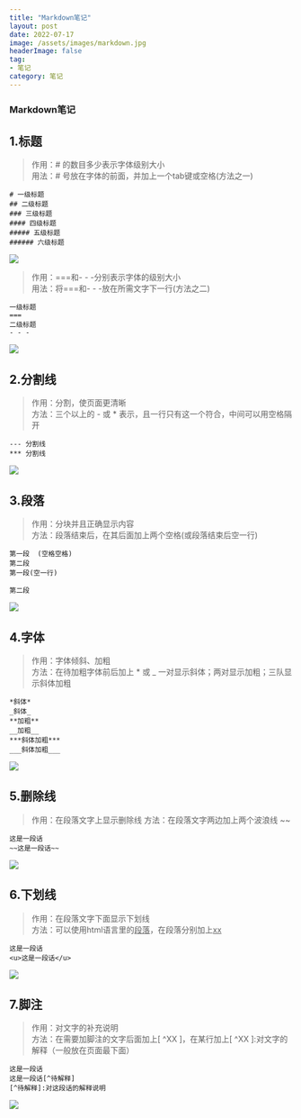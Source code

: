 ```yaml
---
title: "Markdown笔记"
layout: post
date: 2022-07-17
image: /assets/images/markdown.jpg
headerImage: false
tag:
- 笔记
category: 笔记
---
```


###	Markdown笔记

##	1.标题
> 作用：# 的数目多少表示字体级别大小  
> 用法：# 号放在字体的前面，并加上一个tab键或空格(方法之一)  

	# 一级标题
	## 二级标题
	### 三级标题
	#### 四级标题
	##### 五级标题
	###### 六级标题

<!-- ![](../assets/images/Markdown_img/Title1.jpg) -->
![](https://raw.githubusercontent.com/zhuoyue2/zhuoyue2.github.io/master/assets/images/Markdown_img/Title1.jpg)
<!-- ![image](https://github.com/zhuoyue2/zhuoyue2.github.io/blob/master/assets/images/Markdown_img/Title1.jpg?raw=true) -->

> 作用：===和- - -分别表示字体的级别大小  
> 用法：将===和- - -放在所需文字下一行(方法之二)  

	一级标题
	===
	二级标题
	- - -

<!-- ![](..\assets\images\Markdown_img\Title2.jpg) -->
![](https://raw.githubusercontent.com/zhuoyue2/zhuoyue2.github.io/master/assets/images/Markdown_img/Title2.jpg)



## 2.分割线
> 作用：分割，使页面更清晰  
> 方法：三个以上的 - 或 * 表示，且一行只有这一个符合，中间可以用空格隔开  

	--- 分割线
	*** 分割线  

<!-- ![](..\assets\images\Markdown_img\Dividing_line.jpg) -->
![](https://raw.githubusercontent.com/zhuoyue2/zhuoyue2.github.io/master/assets/images/Markdown_img/Dividing_line.jpg)



## 3.段落
> 作用：分块并且正确显示内容  
> 方法：段落结束后，在其后面加上两个空格(或段落结束后空一行)

	第一段  (空格空格)
	第二段
	第一段(空一行)

	第二段  

<!-- ![](..\assets\images\Markdown_img\paragraph_Div.jpg) -->
![](https://raw.githubusercontent.com/zhuoyue2/zhuoyue2.github.io/master/assets/images/Markdown_img/paragraph_Div.jpg)



## 4.字体
> 作用：字体倾斜、加粗  
> 方法：在待加粗字体前后加上 * 或 _ 一对显示斜体；两对显示加粗；三队显示斜体加粗

	*斜体*
	_斜体_
	**加粗**
	__加粗__
	***斜体加粗***
	___斜体加粗___

![](https://raw.githubusercontent.com/zhuoyue2/zhuoyue2.github.io/master/assets/images/Markdown_img/Show_ZT.png)



## 5.删除线
> 作用：在段落文字上显示删除线
> 方法：在段落文字两边加上两个波浪线 ~~ 

	这是一段话
	~~这是一段话~~

![](https://raw.githubusercontent.com/zhuoyue2/zhuoyue2.github.io/master/assets/images/Markdown_img/Show_Delete_Line.png)



## 6.下划线
> 作用：在段落文字下面显示下划线  
> 方法：可以使用html语言里的<u>段落</u>，在段落分别加上<u>xx</u>  

	这是一段话
	<u>这是一段话</u>

![](https://raw.githubusercontent.com/zhuoyue2/zhuoyue2.github.io/master/assets/images/Markdown_img/Downline.png)



## 7.脚注
> 作用：对文字的补充说明  
> 方法：在需要加脚注的文字后面加上[ ^XX ]，在某行加上[ ^XX ]:对文字的解释（一般放在页面最下面）

	这是一段话
	这是一段话[^待解释]
	[^待解释]:对这段话的解释说明

![](https://raw.githubusercontent.com/zhuoyue2/zhuoyue2.github.io/master/assets/images/Markdown_img/Foot_Exp.png)














